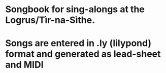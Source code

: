 # Songbook for sing-alongs at the Logrus/Tìr-na-Sìthe.
# Songs are entered in .ly (lilypond) format and generated as lead-sheet and MIDI